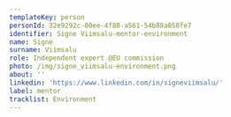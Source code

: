 ```yaml
---
templateKey: person
personId: 32e9292c-00ee-4f88-a561-54b88a058fe7
identifier: Signe Viimsalu-mentor-environment
name: Signe
surname: Viimsalu
role: Independent expert @EU commission
photo: /img/signe_viimsalu-environment.png
about: ''
linkedin: 'https://www.linkedin.com/in/signeviimsalu/'
label: mentor
tracklist: Environment
---
```

